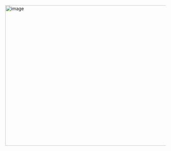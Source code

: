 <img width="655" height="442" alt="image" src="https://github.com/user-attachments/assets/4050c5a6-2ae8-4a77-b372-47902d98f309" />
